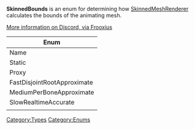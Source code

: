 **SkinnedBounds** is an enum for determining how
[SkinnedMeshRenderer](SkinnedMeshRenderer_(Component) "wikilink")
calculates the bounds of the animating mesh.

[More information on Discord, via
Frooxius](https://discordapp.com/channels/402159838827905024/469131434628612116/759870492886171649)

| Enum                        |
|-----------------------------|
| Name                        |
| Static                      |
| Proxy                       |
| FastDisjointRootApproximate |
| MediumPerBoneApproximate    |
| SlowRealtimeAccurate        |
|                             |

[Category:Types](Category:Types "wikilink")
[Category:Enums](Category:Enums "wikilink")